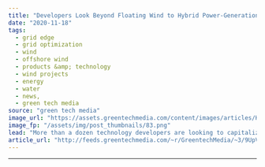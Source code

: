 ```yaml
---
title: "Developers Look Beyond Floating Wind to Hybrid Power-Generation Platforms"
date: "2020-11-18"
tags: 
  - grid edge
  - grid optimization
  - wind
  - offshore wind
  - products &amp; technology
  - wind projects
  - energy
  - water
  - news,
  - green tech media
source: "green tech media"
image_url: "https://assets.greentechmedia.com/content/images/articles/Hybrid_Offshore_Platform_XL.jpg"
image_fp: "/assets/img/post_thumbnails/83.png"
lead: "More than a dozen technology developers are looking to capitalize on the momentum behind floating offshore wind by adding other marine power concepts into the mix. The companies, which include Floating Power Plant of Denmark, Marine Power Systems of  ..."
article_url: "http://feeds.greentechmedia.com/~r/GreentechMedia/~3/9UpVvKpxoHc/developers-look-beyond-floating-wind-to-hybrid-power-generation-platforms"
---
```


---
